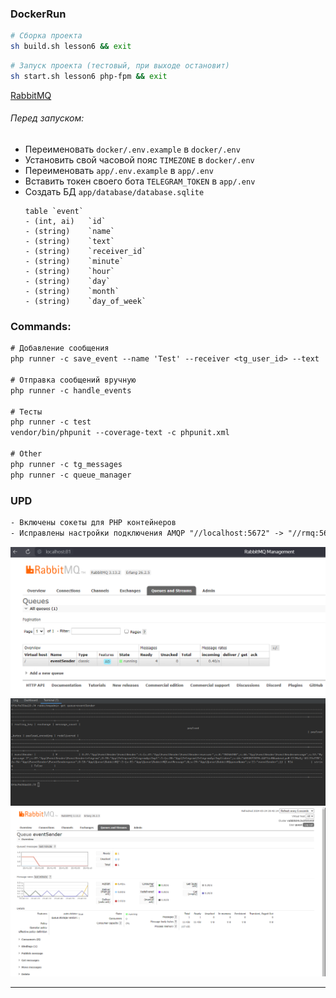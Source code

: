 ### DockerRun

```sh
# Сборка проекта
sh build.sh lesson6 && exit
```
```sh
# Запуск проекта (тестовый, при выходе остановит)
sh start.sh lesson6 php-fpm && exit
```

[RabbitMQ](http://localhost:81)

###### Перед запуском:
- Переименовать `docker/.env.example` в `docker/.env`
- Установить свой часовой пояс `TIMEZONE` в `docker/.env`
- Переименовать `app/.env.example` в `app/.env`
- Вставить токен своего бота `TELEGRAM_TOKEN` в `app/.env`
- Создать БД `app/database/database.sqlite`
  ```db
  table `event`
  - (int, ai)   `id`
  - (string)    `name`
  - (string)    `text`
  - (string)    `receiver_id`
  - (string)    `minute`
  - (string)    `hour`
  - (string)    `day`
  - (string)    `month`
  - (string)    `day_of_week`
  ```

### Commands:
```txt
# Добавление сообщения
php runner -c save_event --name 'Test' --receiver <tg_user_id> --text 'Text message' --cron '* * * * *'

# Отправка сообщений вручную
php runner -c handle_events

# Тесты
php runner -c test
vendor/bin/phpunit --coverage-text -c phpunit.xml

# Other
php runner -c tg_messages
php runner -c queue_manager
```

### UPD
```txt
- Включены сокеты для PHP контейнеров
- Исправлены настройки подключения AMQP "//localhost:5672" -> "//rmq:5672"
```
![img1](img/rmq_1.png)
![img2](img/rmq_2.png)
![img3](img/rmq_3.png)

---